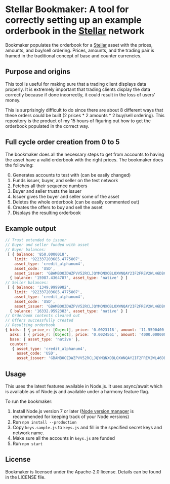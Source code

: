 # Stellar Bookmaker: A tool for correctly setting up an example orderbook in the [Stellar](https://www.stellar.org/) network

Bookmaker populates the orderbook for a [Stellar](https://www.stellar.org/) asset with the prices, amounts, and buy/sell ordering. Prices, amounts, and the trading pair is framed in the traditional concept of base and counter currencies.

## Purpose and origins
This tool is useful for making sure that a trading client displays data properly. It is extremely important that trading clients display the data correctly because if done incorrectly, it could result in the loss of users' money.

This is surprisingly difficult to do since there are about 8 different ways that these orders could be built (2 prices * 2 amounts * 2 buy/sell ordering). This repository is the product of my 15 hours of figuring out how to get the orderbook populated in the correct way.

## Full cycle order creation from 0 to 5
The bookmaker does all the necessary steps to get from accounts to having the asset have a valid orderbook with the right prices. The bookmaker does the following:

0. Generates accounts to test with (can be easily changed)
1. Funds issuer, buyer, and seller on the test network
2. Fetches all their sequence numbers
3. Buyer and seller trusts the issuer
4. Issuer gives the buyer and seller some of the asset
5. Deletes the whole orderbook (can be easily commented out)
6. Creates the offers to buy and sell the asset
7. Displays the resulting orderbook

## Example output
```js
// Trust extended to issuer
// Buyer and seller funded with asset
// Buyer balances:
 [ { balance: '850.0000018',
    limit: '922337203685.4775807',
    asset_type: 'credit_alphanum4',
    asset_code: 'USD',
    asset_issuer: 'GBAMBOOZDWZPVV52RCLJQYMQNXOBLOXWNQAY2IF2FREV2WL46DBCH3BE' },
  { balance: '15987.4364787', asset_type: 'native' } ]
// Seller balances:
 [ { balance: '1349.9999982',
    limit: '922337203685.4775807',
    asset_type: 'credit_alphanum4',
    asset_code: 'USD',
    asset_issuer: 'GBAMBOOZDWZPVV52RCLJQYMQNXOBLOXWNQAY2IF2FREV2WL46DBCH3BE' },
  { balance: '16332.9592383', asset_type: 'native' } ]
// Orderbook contents cleared out
// Offers successfully created
// Resulting orderbook
{ bids: [ { price_r: [Object], price: '0.0023118', amount: '11.5590400' } ],
  asks: [ { price_r: [Object], price: '0.0024561', amount: '4000.0000000' } ],
  base: { asset_type: 'native' },
  counter:
   { asset_type: 'credit_alphanum4',
     asset_code: 'USD',
     asset_issuer: 'GBAMBOOZDWZPVV52RCLJQYMQNXOBLOXWNQAY2IF2FREV2WL46DBCH3BE' } }
```

## Usage

This uses the latest features available in Node.js. It uses async/await which is available as of Node.js and available under a harmony feature flag.

To run the bookmaker:

1. Install Node.js version 7 or later ([Node version manager](https://github.com/creationix/nvm) is recommended for keeping track of your Node versions)
2. Run `npm install --production`
3. Copy `keys.sample.js` to `keys.js` and fill in the specified secret keys and network name.
4. Make sure all the accounts in `keys.js` are funded
5. Run `npm start`

## License
Bookmaker is licensed under the Apache-2.0 license. Details can be found in the LICENSE file.
